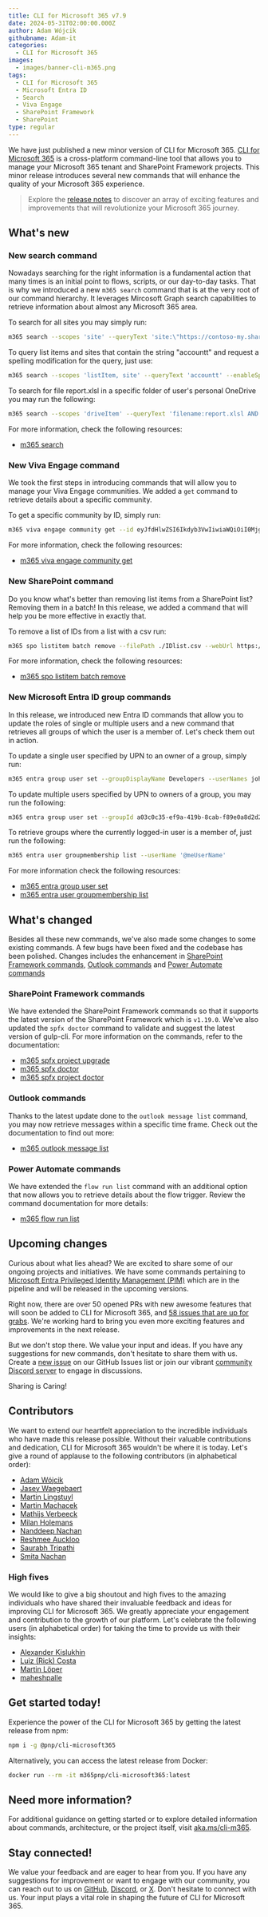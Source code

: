 ```yaml
---
title: CLI for Microsoft 365 v7.9
date: 2024-05-31T02:00:00.000Z
author: Adam Wójcik
githubname: Adam-it
categories:
  - CLI for Microsoft 365
images:
  - images/banner-cli-m365.png
tags:
  - CLI for Microsoft 365
  - Microsoft Entra ID
  - Search
  - Viva Engage
  - SharePoint Framework
  - SharePoint
type: regular
---
```


We have just published a new minor version of CLI for Microsoft 365. [CLI for Microsoft 365](https://aka.ms/cli-m365) is a cross-platform command-line tool that allows you to manage your Microsoft 365 tenant and SharePoint Framework projects. This minor release introduces several new commands that will enhance the quality of your Microsoft 365 experience.

> Explore the [release notes](https://aka.ms/cli-m365/notes) to discover an array of exciting features and improvements that will revolutionize your Microsoft 365 journey.

## What's new

### New search command

Nowadays searching for the right information is a fundamental action that many times is an initial point to flows, scripts, or our day-to-day tasks. That is why we introduced a new `m365 search` command that is at the very root of our command hierarchy. It leverages Mircosoft Graph search capabilities to retrieve information about almost any Microsoft 365 area.

To search for all sites you may simply run:

```sh
m365 search --scopes 'site' --queryText 'site:\"https://contoso-my.sharepoint.com/personal/*\"'
```

To query list items and sites that contain the string "accountt" and request a spelling modification for the query, just use:

```sh
m365 search --scopes 'listItem, site' --queryText 'accountt' --enableSpellingSuggestion --enableSpellingModification
```

To search for file report.xlsl in a specific folder of user's personal OneDrive you may run the following:

```sh
m365 search --scopes 'driveItem' --queryText 'filename:report.xlsl AND path:\"https://contoso-my.sharepoint.com/personal/john.doe_contoso_com/Documents/Reports/2024\"'
```

For more information, check the following resources:
- [m365 search](https://pnp.github.io/cli-microsoft365/cmd/search/)

### New Viva Engage command

We took the first steps in introducing commands that will allow you to manage your Viva Engage communities. We added a `get` command to retrieve details about a specific community.

To get a specific community by ID, simply run:

```sh
m365 viva engage community get --id eyJfdHlwZSI6Ikdyb3VwIiwiaWQiOiI0Mjg1NzkwNjE3NyJ9
```

For more information, check the following resources:
- [m365 viva engage community get](https://pnp.github.io/cli-microsoft365/cmd/viva/engage/engage-community-get/)

### New SharePoint command

Do you know what's better than removing list items from a SharePoint list? Removing them in a batch! In this release, we added a command that will help you be more effective in exactly that.

To remove a list of IDs from a list with a csv run:

```sh
m365 spo listitem batch remove --filePath ./IDlist.csv --webUrl https://contoso.sharepoint.com/sites/project-x --listTitle "Demo List"
```

For more information, check the following resources:
- [m365 spo listitem batch remove](https://pnp.github.io/cli-microsoft365/cmd/spo/listitem/listitem-batch-remove/)

### New Microsoft Entra ID group commands

In this release, we introduced new Entra ID commands that allow you to update the roles of single or multiple users and a new command that retrieves all groups of which the user is a member of. Let's check them out in action.

To update a single user specified by UPN to an owner of a group, simply run:

```sh
m365 entra group user set --groupDisplayName Developers --userNames john.doe@contoso.com --role Owner
```

To update multiple users specified by UPN to owners of a group, you may run the following:

```sh
m365 entra group user set --groupId a03c0c35-ef9a-419b-8cab-f89e0a8d2d2a --userNames "john.doe@contoso.com,adele.vance@contoso.com" --role Owner
```

To retrieve groups where the currently logged-in user is a member of, just run the following:

```sh
m365 entra user groupmembership list --userName '@meUserName'
```

For more information check the following resources:
- [m365 entra group user set](https://pnp.github.io/cli-microsoft365/cmd/entra/group/group-user-set/)
- [m365 entra user groupmembership list](https://pnp.github.io/cli-microsoft365/cmd/entra/user/user-groupmembership-list/)

## What's changed

Besides all these new commands, we've also made some changes to some existing commands. A few bugs have been fixed and the codebase has been polished. Changes includes the enhancement in [SharePoint Framework commands](#sharepoint-framework-commands), [Outlook commands](#outlook-commands) and [Power Automate commands](#power-automate-commands)

### SharePoint Framework commands

We have extended the SharePoint Framework commands so that it supports the latest version of the SharePoint Framework which is `v1.19.0`. We've also updated the `spfx doctor` command to validate and suggest the latest version of gulp-cli. For more information on the commands, refer to the documentation:

- [m365 spfx project upgrade](https://pnp.github.io/cli-microsoft365/cmd/spfx/project/project-upgrade)
- [m365 spfx doctor](https://pnp.github.io/cli-microsoft365/cmd/spfx/spfx-doctor)
- [m365 spfx project doctor](https://pnp.github.io/cli-microsoft365/cmd/spfx/project/project-doctor)

### Outlook commands

Thanks to the latest update done to the `outlook message list` command, you may now retrieve messages within a specific time frame.
Check out the documentation to find out more:

- [m365 outlook message list](https://pnp.github.io/cli-microsoft365/cmd/outlook/message/message-list)

### Power Automate commands

We have extended the `flow run list` command with an additional option that now allows you to retrieve details about the flow trigger.
Review the command documentation for more details:

- [m365 flow run list](https://pnp.github.io/cli-microsoft365/cmd/flow/run/run-list/)

## Upcoming changes

Curious about what lies ahead? We are excited to share some of our ongoing projects and initiatives. We have some commands pertaining to [Microsoft Entra Privileged Identity Management (PIM)](https://learn.microsoft.com/en-us/entra/id-governance/privileged-identity-management/pim-configure) which are in the pipeline and will be released in the upcoming versions.

Right now, there are over 50 opened PRs with new awesome features that will soon be added to CLI for Microsoft 365, and [58 issues that are up for grabs](https://github.com/pnp/cli-microsoft365/issues?q=is%3Aissue+is%3Aopen+label%3A%22help+wanted%22). We're working hard to bring you even more exciting features and improvements in the next release.

But we don't stop there. We value your input and ideas. If you have any suggestions for new commands, don't hesitate to share them with us. Create a [new issue](https://github.com/pnp/cli-microsoft365/issues/new/choose) on our GitHub Issues list or join our vibrant [community Discord server](https://aka.ms/cli-m365/discord) to engage in discussions.

Sharing is Caring!

## Contributors

We want to extend our heartfelt appreciation to the incredible individuals who have made this release possible. Without their valuable contributions and dedication, CLI for Microsoft 365 wouldn't be where it is today. Let's give a round of applause to the following contributors (in alphabetical order):

- [Adam Wójcik](https://github.com/Adam-it)
- [Jasey Waegebaert](https://github.com/Jwaegebaert)
- [Martin Lingstuyl](https://github.com/martinlingstuyl)
- [Martin Machacek](https://github.com/MartinM85)
- [Mathijs Verbeeck](https://github.com/MathijsVerbeeck)
- [Milan Holemans](https://github.com/milanholemans)
- [Nanddeep Nachan](https://github.com/nanddeepn)
- [Reshmee Auckloo](https://github.com/reshmee011)
- [Saurabh Tripathi](https://github.com/Saurabh7019)
- [Smita Nachan](https://github.com/SmitaNachan)

### High fives

We would like to give a big shoutout and high fives to the amazing individuals who have shared their invaluable feedback and ideas for improving CLI for Microsoft 365. We greatly appreciate your engagement and contribution to the growth of our platform. Let's celebrate the following users (in alphabetical order) for taking the time to provide us with their insights:

- [Alexander Kislukhin](https://github.com/liquidcarbon)
- [Luiz (Rick) Costa](https://github.com/lhdeveloper)
- [Martin Löper](https://github.com/MartinLoeper)
- [maheshpalle](https://github.com/maheshpalle)

## Get started today!

Experience the power of the CLI for Microsoft 365 by getting the latest release from npm:

```bash
npm i -g @pnp/cli-microsoft365
```

Alternatively, you can access the latest release from Docker:

```bash
docker run --rm -it m365pnp/cli-microsoft365:latest
```

## Need more information?

For additional guidance on getting started or to explore detailed information about commands, architecture, or the project itself, visit [aka.ms/cli-m365](https://aka.ms/cli-m365).

## Stay connected!

We value your feedback and are eager to hear from you. If you have any suggestions for improvement or want to engage with our community, you can reach out to us on [GitHub](https://github.com/pnp/cli-microsoft365/issues), [Discord](https://aka.ms/cli-m365/discord), or [X](https://x.com/climicrosoft365). Don't hesitate to connect with us. Your input plays a vital role in shaping the future of CLI for Microsoft 365.
